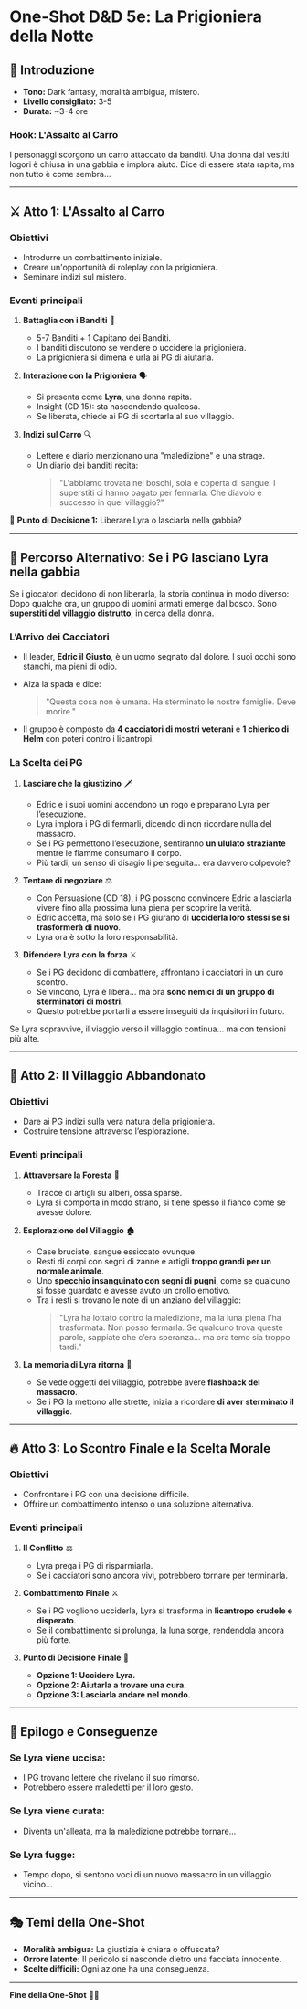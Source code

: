 # **One-Shot D&D 5e: La Prigioniera della Notte**

## 🐺 **Introduzione**
- **Tono:** Dark fantasy, moralità ambigua, mistero.  
- **Livello consigliato:** 3-5  
- **Durata:** ~3-4 ore  

### **Hook: L'Assalto al Carro**
I personaggi scorgono un carro attaccato da banditi. Una donna dai vestiti logori è chiusa in una gabbia e implora aiuto. Dice di essere stata rapita, ma non tutto è come sembra...

---

## ⚔️ **Atto 1: L'Assalto al Carro**

### **Obiettivi**
- Introdurre un combattimento iniziale.
- Creare un'opportunità di roleplay con la prigioniera.
- Seminare indizi sul mistero.

### **Eventi principali**
1. **Battaglia con i Banditi** 🏹
   - 5-7 Banditi + 1 Capitano dei Banditi.
   - I banditi discutono se vendere o uccidere la prigioniera.
   - La prigioniera si dimena e urla ai PG di aiutarla.

2. **Interazione con la Prigioniera** 🗣️
   - Si presenta come **Lyra**, una donna rapita.
   - Insight (CD 15): sta nascondendo qualcosa.
   - Se liberata, chiede ai PG di scortarla al suo villaggio.

3. **Indizi sul Carro** 🔍
   - Lettere e diario menzionano una "maledizione" e una strage.
   - Un diario dei banditi recita:  
     > "L'abbiamo trovata nei boschi, sola e coperta di sangue. I superstiti ci hanno pagato per fermarla. Che diavolo è successo in quel villaggio?"

🤔 **Punto di Decisione 1:** Liberare Lyra o lasciarla nella gabbia?

---

## 🌲 **Percorso Alternativo: Se i PG lasciano Lyra nella gabbia**

Se i giocatori decidono di non liberarla, la storia continua in modo diverso:  
Dopo qualche ora, un gruppo di uomini armati emerge dal bosco. Sono **superstiti del villaggio distrutto**, in cerca della donna.  

### **L’Arrivo dei Cacciatori**  
- Il leader, **Edric il Giusto**, è un uomo segnato dal dolore. I suoi occhi sono stanchi, ma pieni di odio.  
- Alza la spada e dice:  
  > "Questa cosa non è umana. Ha sterminato le nostre famiglie. Deve morire."  

- Il gruppo è composto da **4 cacciatori di mostri veterani** e **1 chierico di Helm** con poteri contro i licantropi.  

### **La Scelta dei PG**  

1. **Lasciare che la giustizino** 🗡️  
   - Edric e i suoi uomini accendono un rogo e preparano Lyra per l’esecuzione.  
   - Lyra implora i PG di fermarli, dicendo di non ricordare nulla del massacro.  
   - Se i PG permettono l’esecuzione, sentiranno **un ululato straziante** mentre le fiamme consumano il corpo.  
   - Più tardi, un senso di disagio li perseguita… era davvero colpevole?  
   
2. **Tentare di negoziare** ⚖️  
   - Con Persuasione (CD 18), i PG possono convincere Edric a lasciarla vivere fino alla prossima luna piena per scoprire la verità.  
   - Edric accetta, ma solo se i PG giurano di **ucciderla loro stessi se si trasformerà di nuovo**.  
   - Lyra ora è sotto la loro responsabilità.  

3. **Difendere Lyra con la forza** ⚔️  
   - Se i PG decidono di combattere, affrontano i cacciatori in un duro scontro.  
   - Se vincono, Lyra è libera… ma ora **sono nemici di un gruppo di sterminatori di mostri**.  
   - Questo potrebbe portarli a essere inseguiti da inquisitori in futuro.  

Se Lyra sopravvive, il viaggio verso il villaggio continua… ma con tensioni più alte.  

---

## 🌲 **Atto 2: Il Villaggio Abbandonato**

### **Obiettivi**
- Dare ai PG indizi sulla vera natura della prigioniera.
- Costruire tensione attraverso l’esplorazione.

### **Eventi principali**
1. **Attraversare la Foresta** 🌿
   - Tracce di artigli su alberi, ossa sparse.
   - Lyra si comporta in modo strano, si tiene spesso il fianco come se avesse dolore.

2. **Esplorazione del Villaggio** 🏚️
   - Case bruciate, sangue essiccato ovunque.
   - Resti di corpi con segni di zanne e artigli **troppo grandi per un normale animale**.
   - Uno **specchio insanguinato con segni di pugni**, come se qualcuno si fosse guardato e avesse avuto un crollo emotivo.
   - Tra i resti si trovano le note di un anziano del villaggio:  
     > "Lyra ha lottato contro la maledizione, ma la luna piena l’ha trasformata. Non posso fermarla. Se qualcuno trova queste parole, sappiate che c’era speranza… ma ora temo sia troppo tardi."

3. **La memoria di Lyra ritorna** 🧠  
   - Se vede oggetti del villaggio, potrebbe avere **flashback del massacro**.  
   - Se i PG la mettono alle strette, inizia a ricordare **di aver sterminato il villaggio**.  

---

## 🔥 **Atto 3: Lo Scontro Finale e la Scelta Morale**

### **Obiettivi**
- Confrontare i PG con una decisione difficile.
- Offrire un combattimento intenso o una soluzione alternativa.

### **Eventi principali**
1. **Il Conflitto** ⚖️  
   - Lyra prega i PG di risparmiarla.  
   - Se i cacciatori sono ancora vivi, potrebbero tornare per terminarla.  

2. **Combattimento Finale** ⚔️  
   - Se i PG vogliono ucciderla, Lyra si trasforma in **licantropo crudele e disperato**.  
   - Se il combattimento si prolunga, la luna sorge, rendendola ancora più forte.  

3. **Punto di Decisione Finale** 🤯  
   - **Opzione 1: Uccidere Lyra.**  
   - **Opzione 2: Aiutarla a trovare una cura.**  
   - **Opzione 3: Lasciarla andare nel mondo.**  

---

## 🔮 **Epilogo e Conseguenze**

### **Se Lyra viene uccisa:**  
- I PG trovano lettere che rivelano il suo rimorso.  
- Potrebbero essere maledetti per il loro gesto.  

### **Se Lyra viene curata:**  
- Diventa un'alleata, ma la maledizione potrebbe tornare...  

### **Se Lyra fugge:**  
- Tempo dopo, si sentono voci di un nuovo massacro in un villaggio vicino...  

---

## 🎭 **Temi della One-Shot**  
- **Moralità ambigua:** La giustizia è chiara o offuscata?  
- **Orrore latente:** Il pericolo si nasconde dietro una facciata innocente.  
- **Scelte difficili:** Ogni azione ha una conseguenza.  

---  
**Fine della One-Shot** 🎲🔥  

